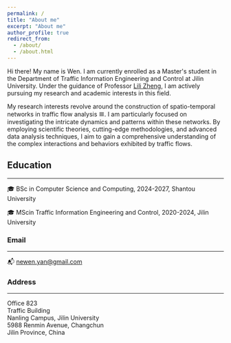 ```yaml
---
permalink: /
title: "About me"
excerpt: "About me"
author_profile: true
redirect_from: 
  - /about/
  - /about.html
---
```


Hi there! My name is Wen. I am currently enrolled as a Master's student in the Department of Traffic Information Engineering and Control at Jilin University. Under the guidance of Professor [Lili Zheng](https://jt.jlu.edu.cn/info/1118/4060.htm), I am actively pursuing my research and academic interests in this field. 

My research interests revolve around the construction of spatio-temporal networks in traffic flow analysis 𐄳. I am particularly focused on investigating the intricate dynamics and patterns within these networks. By employing scientific theories, cutting-edge methodologies, and advanced data analysis techniques, I aim to gain a comprehensive understanding of the complex interactions and behaviors exhibited by traffic flows.


## Education 
---
🎓 BSc in Computer Science and Computing, 2024-2027, <span class="grey">Shantou University</span>

🎓 MScin Traffic Information Engineering and Control, 2020-2024, <span class="grey">Jilin University</span>



### Email
---
📬 newen.yan@gmail.com

### Address
---
Office 823 \
Traffic Building \
Nanling Campus, Jilin University \
5988 Renmin Avenue, Changchun \
Jilin Province, China